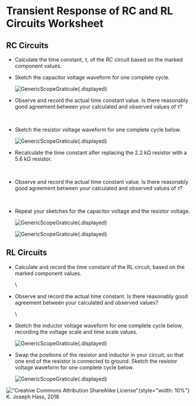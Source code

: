 # Transient Response of RC and RL Circuits Worksheet

## RC Circuits

-   Calculate the time constant, $\tau$, of the *RC* circuit based on the
    marked component values.

-   Sketch the capacitor voltage waveform for one complete cycle.

    ![GenericScopeGraticule](images/GenericScopeGraticule){.displayed} 

-   Observe and record the actual time constant value. Is there reasonably good
    agreement between your calculated and observed values of $\tau$?

     

-   Sketch the resistor voltage waveform for one complete cycle below.

    ![GenericScopeGraticule](images/GenericScopeGraticule){.displayed} 

-   Recalculate the time constant after replacing the 2.2 kΩ resistor with a
    5.6 kΩ resistor.

     

-   Observe and record the actual time constant value. Is there reasonably good
    agreement between your calculated and observed values of $\tau$?

     

-   Repeat your sketches for the capacitor voltage and the resistor voltage.

    ![GenericScopeGraticule](images/GenericScopeGraticule){.displayed} 

    ![GenericScopeGraticule](images/GenericScopeGraticule){.displayed} 


## RL Circuits


-   Calculate and record the time constant of the RL circuit, based
    on the marked component values.

    \ 

-   Observe and record the actual time constant. Is there reasonably
    good agreement between your calculated and observed values?

    \ 

-   Sketch the inductor voltage waveform for one complete cycle below,
    recording the voltage scale and time scale values.

    ![GenericScopeGraticule](images/GenericScopeGraticule){.displayed} 

-   Swap the positions of the resistor and inductor in your circuit, so that
    one end of the resistor is connected to ground. Sketch the resistor voltage
    waveform for one complete cycle below.

    ![GenericScopeGraticule](images/GenericScopeGraticule){.displayed} 

<!--
14. Rebuild the original circuit but change the resistor value to 5.6 kΩ.
    Recalculate and **record** the time constant. Repeat your observations and
    sketches for the inductor voltage and the resistor voltage. The frequency
    of the waveform generator may have to be changed to achieve the flat
    sections at top and bottom of the waveforms.

    ![GenericScopeGraticule](images/GenericScopeGraticule){.displayed} 

    ![GenericScopeGraticule](images/GenericScopeGraticule){.displayed} 
-->

!["Creative Commons Attribution ShareAlike
License"](images/CC_BY_SA_40.png){style="width: 10%"} K. Joseph Hass, 2016
